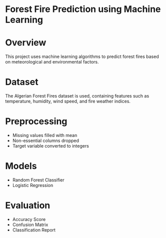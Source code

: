 # Forest Fire Prediction using Machine Learning
# Overview
This project uses machine learning algorithms to predict forest fires based on meteorological and environmental factors.

# Dataset
The Algerian Forest Fires dataset is used, containing features such as temperature, humidity, wind speed, and fire weather indices.

# Preprocessing
- Missing values filled with mean
- Non-essential columns dropped
- Target variable converted to integers

# Models
- Random Forest Classifier
- Logistic Regression

# Evaluation
- Accuracy Score
- Confusion Matrix
- Classification Report
  
